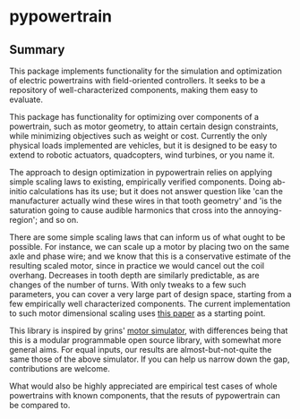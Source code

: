 
pypowertrain
=========

Summary
-------
This package implements functionality for the simulation and optimization of electric powertrains with field-oriented controllers. It seeks to be a repository of well-characterized components, making them easy to evaluate.



This package has functionality for optimizing over components of a powertrain, such as motor geometry, to attain certain design constraints, while minimizing objectives such as weight or cost. Currently the only physical loads implemented are vehicles, but it is designed to be easy to extend to robotic actuators, quadcopters, wind turbines, or you name it.

The approach to design optimization in pypowertrain relies on applying simple scaling laws to existing, empirically verified components. Doing ab-initio calculations has its use; but it does not answer question like 'can the manufacturer actually wind these wires in that tooth geometry' and 'is the saturation going to cause audible harmonics that cross into the annoying-region'; and so on. 

There are some simple scaling laws that can inform us of what ought to be possible. For instance, we can scale up a motor by placing two on the same axle and phase wire; and we know that this is a conservative estimate of the resulting scaled motor, since in practice we would cancel out the coil overhang. Decreases in tooth depth are similarly predictable, as are changes of the number of turns. With only tweaks to a few such parameters, you can cover a very large part of design space, starting from a few empirically well characterized components. The current implementation to such motor dimensional scaling uses [this paper]() as a starting point.

This library is inspired by grins' [motor simulator](https://ebikes.ca/tools/simulator.html), with differences being that this is a modular programmable open source library, with somewhat more general aims. For equal inputs, our results are almost-but-not-quite the same those of the above simulator. If you can help us narrow down the gap, contributions are welcome. 

What would also be highly appreciated are empirical test cases of whole powertrains with known components, that the resuts of pypowertrain can be compared to.